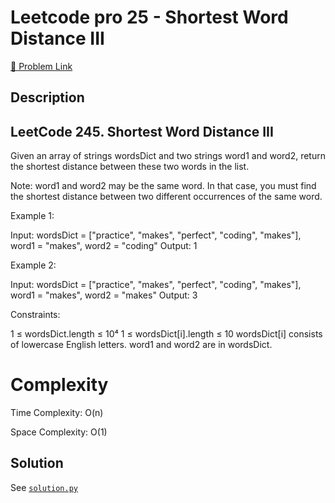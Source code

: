 # Leetcode pro 25 - Shortest Word Distance III

[🔗 Problem Link](https://leetcode.com/problems/shortest-word-distance-iii/)

## Description

## LeetCode 245. Shortest Word Distance III

Given an array of strings wordsDict and two strings word1 and word2, return the shortest distance between these two words in the list.

Note:
word1 and word2 may be the same word. In that case, you must find the shortest distance between two different occurrences of the same word.

Example 1:

Input: wordsDict = ["practice", "makes", "perfect", "coding", "makes"],
word1 = "makes", word2 = "coding"
Output: 1

Example 2:

Input: wordsDict = ["practice", "makes", "perfect", "coding", "makes"],
word1 = "makes", word2 = "makes"
Output: 3

Constraints:

1 ≤ wordsDict.length ≤ 10⁴
1 ≤ wordsDict[i].length ≤ 10
wordsDict[i] consists of lowercase English letters.
word1 and word2 are in wordsDict.

# Complexity

Time Complexity: O(n)

Space Complexity: O(1)

## Solution

See [`solution.py`](solution.py)
